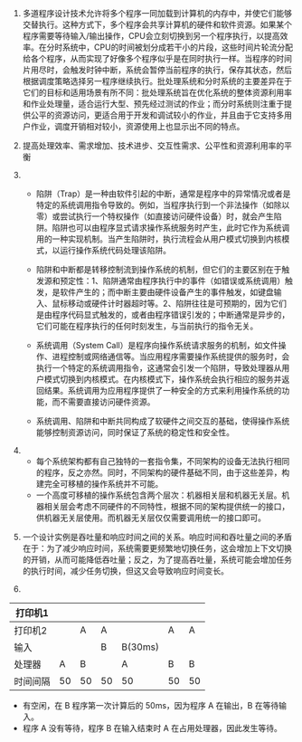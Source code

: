 1. 多道程序设计技术允许将多个程序一同加载到计算机的内存中，并使它们能够交替执行。这种方式下，多个程序会共享计算机的硬件和软件资源。如果某个程序需要等待输入/输出操作，CPU会立刻切换到另一个程序执行，以提高效率。在分时系统中，CPU的时间被划分成若干小的片段，这些时间片轮流分配给各个程序，从而实现了好像多个程序似乎是在同时执行一样。当程序的时间片用尽时，会触发时钟中断，系统会暂停当前程序的执行，保存其状态，然后根据调度策略选择另一程序继续执行。批处理系统和分时系统的主要差异在于它们的目标和适用场景有所不同：批处理系统旨在优化系统的整体资源利用率和作业处理量，适合运行大型、预先经过测试的作业；而分时系统则注重于提供公平的资源访问，更适合用于开发和调试较小的作业，并且由于它支持多用户作业，调度开销相对较小，资源使用上也显示出不同的特点。
2. 提高处理效率、需求增加、技术进步、交互性需求、公平性和资源利用率的平衡
3.  - 陷阱（Trap）是一种由软件引起的中断，通常是程序中的异常情况或者是特定的系统调用指令导致的。例如，当程序执行到一个非法操作（如除以零）或尝试执行一个特权操作（如直接访问硬件设备）时，就会产生陷阱。陷阱也可以由程序显式请求操作系统服务时产生，此时它作为系统调用的一种实现机制。当产生陷阱时，执行流程会从用户模式切换到内核模式，以运行操作系统代码处理该陷阱。
    - 陷阱和中断都是转移控制流到操作系统的机制，但它们的主要区别在于触发源和预定性：1、陷阱通常由程序执行中的事件（如错误或系统调用）触发，是软件产生的；而中断主要由硬件设备产生的事件触发，如键盘输入、鼠标移动或硬件计时器超时等。2、陷阱往往是可预期的，因为它们是由程序代码显式触发的，或者由程序错误引发的；中断通常是异步的，它们可能在程序执行的任何时刻发生，与当前执行的指令无关。
    - 系统调用（System Call）是程序向操作系统请求服务的机制，如文件操作、进程控制或网络通信等。当应用程序需要操作系统提供的服务时，会执行一个特定的系统调用指令，这通常会引发一个陷阱，导致处理器从用户模式切换到内核模式。在内核模式下，操作系统会执行相应的服务并返回结果。系统调用为应用程序提供了一种安全的方式来利用操作系统的功能，而不需要直接访问硬件资源。

    - 系统调用、陷阱和中断共同构成了软硬件之间交互的基础，使得操作系统能够控制资源访问，同时保证了系统的稳定性和安全性。
4. - 每个系统架构都有自己独特的一套指令集，不同架构的设备无法执行相同的程序，反之亦然。同时，不同架构的硬件基础不同，由于这些差异，构建完全可移植的操作系统并不可能。
   - 一个高度可移植的操作系统包含两个层次：机器相关层和机器无关层。机器相关层会考虑不同硬件的不同特性，根据不同的架构提供统一的接口，供机器无关层使用。而机器无关层仅仅需要调用统一的接口即可。

5. 一个设计实例是吞吐量和响应时间之间的关系。响应时间和吞吐量之间的矛盾在于：为了减少响应时间，系统需要更频繁地切换任务，这会增加上下文切换的开销，从而可能降低吞吐量；反之，为了提高吞吐量，系统可能会增加任务的执行时间，减少任务切换，但这又会导致响应时间变长。

6. 
|打印机1|||||||
|--|--|--|--|--|--|--|
|打印机2||A|A||A|A|
|输入|||B|B(30ms)|||
|处理器|A|B||A|B|B|
|时间间隔|50|50|50|50|50|50
   - 有空闲，在 B 程序第一次计算后的 50ms，因为程序 A 在输出，B 在等待输入。
   - 程序 A 没有等待，程序 B 在输入结束时 A 在占用处理器，因此发生等待。